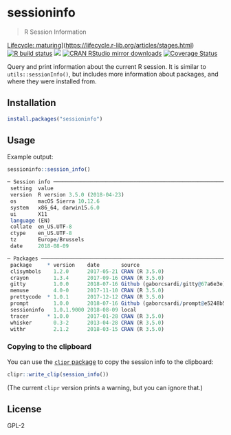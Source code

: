 
# sessioninfo

> R Session Information

<!-- badges: start -->
[Lifecycle: maturing](https://lifecycle.r-lib.org/articles/figures/lifecycle-stable.svg)](https://lifecycle.r-lib.org/articles/stages.html)
[![R build status](https://github.com/r-lib/sessioninfo/workflows/R-CMD-check/badge.svg)](https://github.com/r-lib/sessioninfo/actions)
[![](https://www.r-pkg.org/badges/version/sessioninfo)](https://www.r-pkg.org/pkg/sessioninfo)
[![CRAN RStudio mirror downloads](https://cranlogs.r-pkg.org/badges/sessioninfo)](https://www.r-pkg.org/pkg/sessioninfo)
[![Coverage Status](https://img.shields.io/codecov/c/github/r-lib/sessioninfo/master.svg)](https://codecov.io/github/r-lib/sessioninfo?branch=master)
<!-- badges: end -->

Query and print information about the current R session. It is similar to
`utils::sessionInfo()`, but includes more information about packages, and
where they were installed from.

## Installation

```r
install.packages("sessioninfo")
```

## Usage

Example output:

```r
sessioninfo::session_info()
```

```r
─ Session info ───────────────────────────────────────────────────────────────
 setting  value
 version  R version 3.5.0 (2018-04-23)
 os       macOS Sierra 10.12.6
 system   x86_64, darwin15.6.0
 ui       X11
 language (EN)
 collate  en_US.UTF-8
 ctype    en_US.UTF-8
 tz       Europe/Brussels
 date     2018-08-09

─ Packages ───────────────────────────────────────────────────────────────────
 package     * version    date       source
 clisymbols    1.2.0      2017-05-21 CRAN (R 3.5.0)
 crayon        1.3.4      2017-09-16 CRAN (R 3.5.0)
 gitty         1.0.0      2018-07-16 Github (gaborcsardi/gitty@67a6e3e)
 memuse        4.0-0      2017-11-10 CRAN (R 3.5.0)
 prettycode  * 1.0.1      2017-12-12 CRAN (R 3.5.0)
 prompt        1.0.0      2018-07-16 Github (gaborcsardi/prompt@e5248b5)
 sessioninfo   1.0.1.9000 2018-08-09 local
 tracer      * 1.0.0      2017-01-28 CRAN (R 3.5.0)
 whisker       0.3-2      2013-04-28 CRAN (R 3.5.0)
 withr         2.1.2      2018-03-15 CRAN (R 3.5.0)
```

### Copying to the clipboard

You can use the
[`clipr` package](https://cran.r-project.org/package=clipr) to copy
the session info to the clipboard:

```r
clipr::write_clip(session_info())
```

(The current `clipr` version prints a warning, but you can ignore that.)

## License

GPL-2
